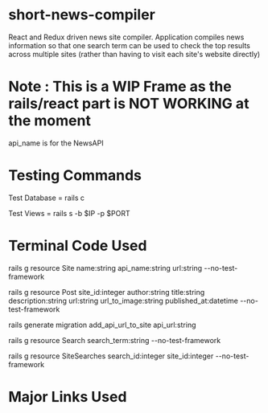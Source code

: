 # short-news-compiler
React and Redux driven news site compiler. Application compiles news information so that one search term can be used to check the top results across multiple sites (rather than having to visit each site's website directly)


# Note : This is a WIP Frame as the rails/react part is NOT WORKING at the moment

api_name is for the NewsAPI


# Testing Commands

Test Database = rails c

Test Views = rails s -b $IP -p $PORT


# Terminal Code Used

rails g resource Site name:string api_name:string url:string --no-test-framework

rails g resource Post site_id:integer author:string title:string description:string url:string url_to_image:string published_at:datetime --no-test-framework

rails generate migration add_api_url_to_site api_url:string

rails g resource Search search_term:string --no-test-framework

rails g resource SiteSearches search_id:integer site_id:integer --no-test-framework


# Major Links Used

